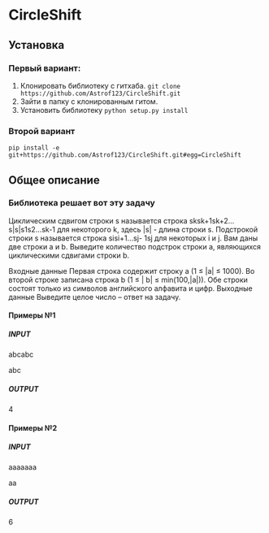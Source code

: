# CircleShift

## Установка
### Первый вариант:
1) Клонировать библиотеку с гитхаба.
`git clone https://github.com/Astrof123/CircleShift.git`
2) Зайти в папку с клонированным гитом.
3) Установить библиотеку
`python setup.py install`

### Второй вариант
`pip install -e git+https://github.com/Astrof123/CircleShift.git#egg=CircleShift`

## Общее описание

### Библиотека решает вот эту задачу

Циклическим сдвигом строки s называется строка sksk+1sk+2…s|s|s1s2…sk-1 для
некоторого k, здесь |s| - длина строки s. Подстрокой строки s называется строка sisi+1…sj-
1sj для некоторых i и j. Вам даны две строки a и b. Выведите количество подстрок строки
a, являющихся циклическими сдвигами строки b.

Входные данные
Первая строка содержит строку a (1 ≤ |a| ≤ 1000). Во второй строке записана строка b (1 ≤ |
b| ≤ min(100,|a|)). Обе строки состоят только из символов английского алфавита и цифр.
Выходные данные
Выведите целое число – ответ на задачу.

#### Примеры №1

##### INPUT

abcabc

abc

##### OUTPUT

4

#### Примеры №2

##### INPUT

aaaaaaa

aa

##### OUTPUT

6
